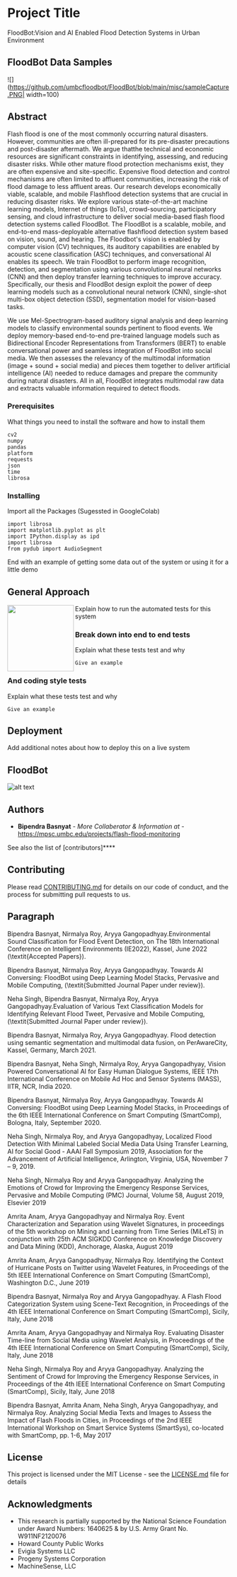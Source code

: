 # Project Title

FloodBot:Vision and AI Enabled Flood Detection Systems in Urban Environment

## FloodBot Data Samples
![](https://github.com/umbcfloodbot/FloodBot/blob/main/misc/sampleCapture.PNG| width=100)


## Abstract
Flash flood is one of the most commonly occurring natural disasters. However, communities are often ill-prepared for its pre-disaster precautions and post-disaster aftermath. We argue thatthe technical and economic resources are significant constraints in identifying, assessing, and reducing disaster risks. While other mature flood protection mechanisms exist, they are often expensive and site-specific. Expensive flood detection and control mechanisms are often limited to affluent communities, increasing the risk of flood damage to less affluent areas. Our research develops economically viable, scalable, and mobile Flashflood detection systems that are crucial in reducing disaster risks. We explore various state-of-the-art machine learning models, Internet of things (IoTs), crowd-sourcing, participatory sensing, and cloud infrastructure to deliver social media-based flash flood detection systems called FloodBot. The FloodBot is a scalable, mobile, and end-to-end mass-deployable alternative flashflood detection system based on vision, sound, and hearing. The Floodbot's vision is enabled by computer vision (CV) techniques, its auditory capabilities are enabled by acoustic scene classification (ASC) techniques, and conversational AI enables its speech. We train FloodBot to perform image recognition, detection, and segmentation using various convolutional neural networks (CNN) and then deploy transfer learning techniques to improve accuracy. Specifically, our thesis and FloodBot design exploit the power of deep learning models such as a convolutional neural network (CNN), single-shot multi-box object detection (SSD), segmentation model for vision-based tasks. 

We use Mel-Spectrogram-based auditory signal analysis and deep learning models to classify environmental sounds pertinent to flood events. We deploy memory-based end-to-end pre-trained language models such as Bidirectional Encoder Representations from Transformers (BERT)  to enable conversational power and seamless integration of FloodBot into social media. We then assesses the relevancy of the multimodal information (image + sound + social media) and pieces them together to deliver artificial intelligence (AI) needed to reduce damages and prepare the community during natural disasters. All in all, FloodBot integrates multimodal raw data and extracts valuable information required to detect floods.

### Prerequisites

What things you need to install the software and how to install them

```
cv2
numpy
pandas
platform
requests
json
time
librosa
```

### Installing

Import all the Packages (Sugessted in GoogleColab)

```
import librosa
import matplotlib.pyplot as plt
import IPython.display as ipd
import librosa
from pydub import AudioSegment
```


End with an example of getting some data out of the system or using it for a little demo

## General Approach
<a href="url"><img src="https://github.com/umbcfloodbot/FloodBot/blob/main/misc/summary_fig.PNG" align="left" height="150" width="150" ></a>

Explain how to run the automated tests for this system

### Break down into end to end tests

Explain what these tests test and why

```
Give an example
```

### And coding style tests

Explain what these tests test and why

```
Give an example
```

## Deployment

Add additional notes about how to deploy this on a live system

## FloodBot
![alt text](https://github.com/umbcfloodbot/FloodBot/blob/main1/misc/fog_1029.png)

## Authors

* **Bipendra Basnyat** - *More Collaberator & Information at* - https://mpsc.umbc.edu/projects/flash-flood-monitoring

See also the list of [contributors]****

## Contributing

Please read [CONTRIBUTING.md](https://gist.github.com/PurpleBooth/b24679402957c63ec426) for details on our code of conduct, and the process for submitting pull requests to us.

## Paragraph

Bipendra Basnyat, Nirmalya Roy, Aryya Gangopadhyay.Environmental Sound Classification for Flood Event Detection, on The 18th International Conference on Intelligent Environments (IE2022), Kassel, June 2022 (\textit{Accepted Papers}).

Bipendra Basnyat, Nirmalya Roy, Aryya Gangopadhyay. Towards AI Conversing: FloodBot using Deep Learning Model Stacks, Pervasive and Mobile Computing, (\textit{Submitted Journal Paper under review}).

Neha Singh, Bipendra Basnyat, Nirmalya Roy, Aryya Gangopadhyay.Evaluation of Various Text Classification Models for Identifying Relevant
Flood Tweet, Pervasive and Mobile Computing, (\textit{Submitted Journal Paper under review}).

Bipendra Basnyat, Nirmalya Roy, Aryya Gangopadhyay. Flood detection using semantic segmentation and multimodal data fusion, on PerAwareCity, Kassel, Germany, March 2021.

Bipendra Basnyat, Neha Singh, Nirmalya Roy, Aryya Gangopadhyay, Vision Powered Conversational AI for Easy Human Dialogue Systems, IEEE 17th International Conference on Mobile Ad Hoc and Sensor Systems (MASS), IITR, NCR, India 2020.

Bipendra Basnyat, Nirmalya Roy, Aryya Gangopadhyay. Towards AI Conversing: FloodBot using Deep Learning Model Stacks, in Proceedings of the 6th IEEE International Conference on Smart Computing (SmartComp), Bologna, Italy, September 2020.

Neha Singh, Nirmalya Roy, and Aryya Gangopadhyay, Localized Flood Detection With Minimal Labeled Social Media Data Using Transfer Learning, AI for Social Good - AAAI Fall Symposium 2019, Association for the Advancement of Artificial Intelligence, Arlington, Virginia, USA, November 7 – 9, 2019.

Neha Singh, Nirmalya Roy and Aryya Gangopadhyay. Analyzing the Emotions of Crowd for Improving the Emergency Response Services, Pervasive and Mobile Computing (PMC) Journal, Volume 58, August 2019, Elsevier 2019

Amrita Anam, Aryya Gangopadhyay and Nirmalya Roy. Event Characterization and Separation using Wavelet Signatures, in proceedings of the 5th workshop on Mining and Learning from Time Series (MiLeTS) in conjunction with 25th ACM SIGKDD Conference on Knowledge Discovery and Data Mining (KDD), Anchorage, Alaska, August 2019

Amrita Anam, Aryya Gangopadhyay, Nirmalya Roy. Identifying the Context of Hurricane Posts on Twitter using Wavelet Features, in Proceedings of the 5th IEEE International Conference on Smart Computing (SmartComp), Washington D.C., June 2019

Bipendra Basnyat, Nirmalya Roy and Aryya Gangopadhyay. A Flash Flood Categorization System using Scene-Text Recognition, in Proceedings of the 4th IEEE International Conference on Smart Computing (SmartComp), Sicily, Italy, June 2018

Amrita Anam, Aryya Gangopadhyay and Nirmalya Roy. Evaluating Disaster Time-line from Social Media using Wavelet Analysis, in Proceedings of the 4th IEEE International Conference on Smart Computing (SmartComp), Sicily, Italy, June 2018

Neha Singh, Nirmalya Roy and Aryya Gangopadhyay. Analyzing the Sentiment of Crowd for Improving the Emergency Response Services, in Proceedings of the 4th IEEE International Conference on Smart Computing (SmartComp), Sicily, Italy, June 2018

Bipendra Basnyat, Amrita Anam, Neha Singh, Aryya Gangopadhyay, and Nirmalya Roy. Analyzing Social Media Texts and Images to Assess the Impact of Flash Floods in Cities, in Proceedings of the 2nd IEEE International Workshop on Smart Service Systems (SmartSys), co-located with SmartComp, pp. 1-6, May 2017



## License

This project is licensed under the MIT License - see the [LICENSE.md](LICENSE.md) file for details

## Acknowledgments

* This research is partially supported by the National Science Foundation under Award Numbers: 1640625 &  by U.S. Army Grant No. W911NF2120076
* Howard County Public Works  
* Evigia Systems LLC
* Progeny Systems Corporation
* MachineSense, LLC

